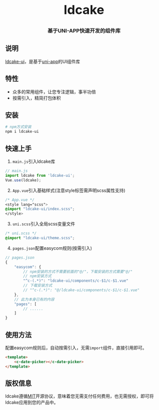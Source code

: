 <h3 align="center" style="margin: 30px 0 30px;font-weight: bold;font-size:40px;">ldcake</h3>
<h3 align="center">基于UNI-APP快速开发的组件库</h3>


## 说明

[ldcake-ui](http://ldcake.icjs.ink/)，是基于[uni-app](https://uniapp.dcloud.io/)的UI组件库

## 特性

- 众多的常用组件，让您专注逻辑，事半功倍
- 按需引入，精简打包体积

## 安装

```bash
# npm方式安装
npm i ldcake-ui
```

## 快速上手

1. `main.js`引入ldcake库
```js
// main.js
import ldcake from 'ldcake-ui';
Vue.use(ldcake);
```

2. `App.vue`引入基础样式(注意style标签需声明scss属性支持)
```css
/* App.vue */
<style lang="scss">
@import "ldcake-ui/index.scss";
</style>
```

3. `uni.scss`引入全局scss变量文件
```css
/* uni.scss */
@import "ldcake-ui/theme.scss";
```

4. `pages.json`配置easycom规则(按需引入)

```js
// pages.json
{
	"easycom": {
		// npm安装的方式不需要前面的"@/"，下载安装的方式需要"@/"
		// npm安装方式
		"^c-(.*)": "ldcake-ui/components/c-$1/c-$1.vue"
		// 下载安装方式
		// "^c-(.*)": "@/ldcake-ui/components/c-$1/c-$1.vue"
	},
	// 此为本身已有的内容
	"pages": [
		// ......
	]
}
```

## 使用方法
配置easycom规则后，自动按需引入，无需`import`组件，直接引用即可。

```html
<template>
	<c-date-picker></c-date-picker>
</template>
```

## 版权信息
ldcake遵循[MIT](https://en.wikipedia.org/wiki/MIT_License)开源协议，意味着您无需支付任何费用，也无需授权，即可将ldcake应用到您的产品中。
